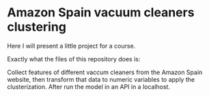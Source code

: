 # Amazon Spain vacuum cleaners clustering

Here I will present a little project for a course.

Exactly what the files of this repository does is:

Collect features of different vaccum cleaners from the Amazon Spain website, then transform that data to numeric variables to apply the clusterization. After run the model in an API in a localhost.

